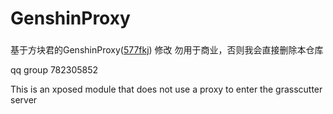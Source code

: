 # GenshinProxy

### 
 基于方块君的GenshinProxy([577fkj](https://github.com/577fkj)) 修改
勿用于商业，否则我会直接删除本仓库

qq group 782305852

 This is an xposed module that does not use a proxy to enter the grasscutter server


